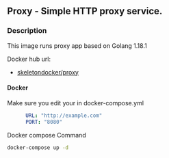 ## Proxy - Simple HTTP proxy service.

### Description
This image runs proxy app based on Golang 1.18.1

Docker hub url:
- [skeletondocker/proxy](https://hub.docker.com/r/skeletondocker/certm/)

#### Docker
Make sure you edit your in docker-compose.yml
```yml
      URL: "http://example.com"
      PORT: "8080"
```

Docker compose Command
```bash
docker-compose up -d
```